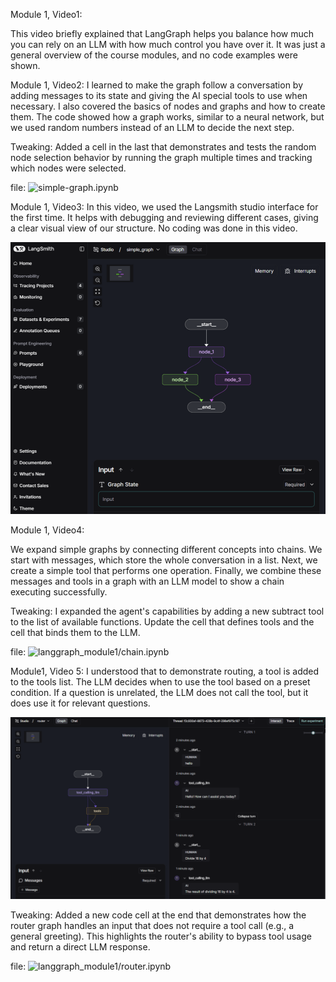 Module 1, Video1:

This video briefly explained that LangGraph helps you balance how much you can rely on an LLM with how much control you have over it. It was just a general overview of the course modules, and no code examples were shown.

Module 1, Video2:
I learned to make the graph follow a conversation by adding messages to its state and giving the AI special tools to use when necessary. I also covered the basics of nodes and graphs and how to create them. The code showed how a graph works, similar to a neural network, but we used random numbers instead of an LLM to decide the next step.

Tweaking:
Added a cell in the last that demonstrates and tests the random node selection behavior by running the graph multiple times and tracking which nodes were selected.

file: ![simple-graph.ipynb](simple-graph.ipynb)

Module 1, Video3:
In this video, we used the Langsmith studio interface for the first time. It helps with debugging and reviewing different cases, giving a clear visual view of our structure. No coding was done in this video.

![](langgraph_images/Screenshot_20251026_002843.png)

Module 1, Video4:

We expand simple graphs by connecting different concepts into chains. We start with messages, which store the whole conversation in a list. Next, we create a simple tool that performs one operation. Finally, we combine these messages and tools in a graph with an LLM model to show a chain executing successfully.

Tweaking:
I expanded the agent's capabilities by adding a new subtract tool to the list of available functions. Update the cell that defines tools and the cell that binds them to the LLM.

file: ![langgraph_module1/chain.ipynb](chain.ipynb)

Module1, Video 5:
I understood that to demonstrate routing, a tool is added to the tools list. The LLM decides when to use the tool based on a preset condition. If a question is unrelated, the LLM does not call the tool, but it does use it for relevant questions.

![](langgraph_images/v5i1.png)

Tweaking:
Added a new code cell at the end that demonstrates how the router graph handles an input that does not require a tool call (e.g., a general greeting). This highlights the router's ability to bypass tool usage and return a direct LLM response.

file: ![langgraph_module1/router.ipynb](router.ipynb)
